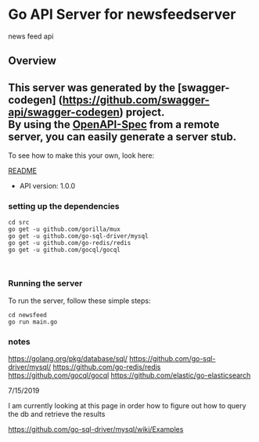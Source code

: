 # Go API Server for newsfeedserver

news feed api

## Overview
This server was generated by the [swagger-codegen]
(https://github.com/swagger-api/swagger-codegen) project.  
By using the [OpenAPI-Spec](https://github.com/OAI/OpenAPI-Specification) from a remote server, you can easily generate a server stub.  
-

To see how to make this your own, look here:

[README](https://github.com/swagger-api/swagger-codegen/blob/master/README.md)

- API version: 1.0.0

### setting up the dependencies

```
cd src
go get -u github.com/gorilla/mux
go get -u github.com/go-sql-driver/mysql
go get -u github.com/go-redis/redis
go get -u github.com/gocql/gocql



```


### Running the server
To run the server, follow these simple steps:

```
cd newsfeed
go run main.go
```


### notes

https://golang.org/pkg/database/sql/
https://github.com/go-sql-driver/mysql/
https://github.com/go-redis/redis
https://github.com/gocql/gocql
https://github.com/elastic/go-elasticsearch

7/15/2019

I am currently looking at this page in order how to figure out how to query the db and retrieve the results

https://github.com/go-sql-driver/mysql/wiki/Examples


